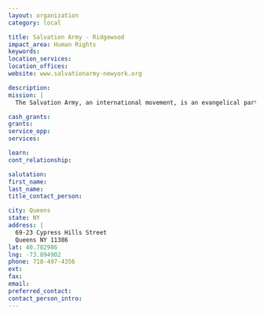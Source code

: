 ```yaml
---
layout: organization
category: local

title: Salvation Army - Ridgewood
impact_area: Human Rights
keywords: 
location_services: 
location_offices: 
website: www.salvationarmy-newyork.org

description: 
mission: |
  The Salvation Army, an international movement, is an evangelical part of the universal Christian Church. Its message is based on the Bible. Its ministry is motivated by the love of God. Its mission is to preach the gospel of Jesus Christ and to meet human needs in His name without discrimination.

cash_grants: 
grants: 
service_opp: 
services: 

learn: 
cont_relationship: 

salutation: 
first_name: 
last_name: 
title_contact_person: 

city: Queens
state: NY
address: |
  69-23 Cypress Hills Street     
  Queens NY 11386
lat: 40.702986
lng: -73.894902
phone: 718-497-4356
ext: 
fax: 
email: 
preferred_contact: 
contact_person_intro: 
---
```

